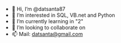 - 👋 Hi, I’m @datsanta87
- 👀 I’m interested in SQL, VB.net and Python
- 🌱 I’m currently learning in "2"
- 💞️ I’m looking to collaborate on 
- 📫 Mail: datsanta@gmail.com

<!---
datsanta87/datsanta87 is a ✨ special ✨ repository because its `README.md` (this file) appears on your GitHub profile.
You can click the Preview link to take a look at your changes.
--->
